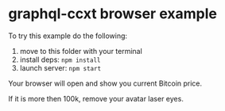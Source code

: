 # graphql-ccxt browser example

To try this example do the following:

1. move to this folder with your terminal
2. install deps: `npm install`
3. launch server: `npm start`

Your browser will open and show you current Bitcoin price.

If it is more then 100k, remove your avatar laser eyes.
